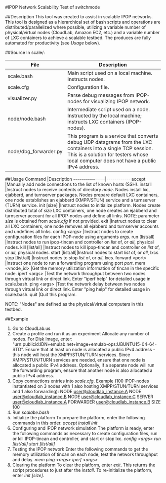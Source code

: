 #IPOP Network Scalability Test of switchmode

##Description
This tool was created to assist in scalable IPOP networks. This tool is designed as a hierarchical set of bash scripts and operations are distributed/parallelized where possible, utilizing a variable number of physical/virtual nodes (CloudLab, Amazon EC2, etc.) and a variable number of LXC containers to achieve a scalable testbed. The produces are fully automated for productivity (see _Usage_ below).

##Source
In scale/:

File |Description
-----|-----------
scale.bash               |Main script used on a local machine. Instructs nodes.
scale.cfg                |Configuration file.
visualizer.py            |Parse debug messages from IPOP-nodes for visualizing IPOP network.
node/node.bash           |Intermediate script used on a node. Instructed by the local machine; instructs LXC containers (IPOP-nodes).
node/dbg_forwarder.py    |This program is a service that converts debug UDP datagrams from the LXC containers into a single TCP session. This is a solution for testers whose local computer does not have a public IPv4 address.

##Usage
Command         |Description
----------------|------------
accept          |Manually add node connections to the list of known hosts (SSH).
install         |Instruct nodes to receive contents of directory _node_. Nodes install lxc, ejabberd, and turnserver packages. Nodes prepare default LXC containers, one node establishes an ejabberd (XMPP/STUN) service and a turnserver (TURN) service.
init [size\]    |Instruct nodes to initialize platform. Nodes create distributed total of _size_ LXC containers, one node creates an ejabberd and turnserver account for all IPOP-nodes and define all links. NOTE: parameter _size_ is obtained from _scale.cfg_ if not provided.
exit            |Instruct nodes to clear all LXC containers, one node removes all ejabberd and turnserver accounts and undefines all links.
config <args\>  |Instruct nodes to create configuration files for each IPOP-node using arguments _args_.
run [list/all]  |Instruct nodes to run ipop-tincan and controller on _list_ of, or _all_, physical nodes.
kill [list/all] |Instruct nodes to kill ipop-tincan and controller on _list_ of, or _all_, physical nodes.
start [list/all]|Instruct nodes to start _list_ of, or _all_, lxcs.
stop [list/all] |Instruct nodes to stop _list_ of, or _all_, lxcs.
forward <port\> |Instruct one node to run a forwarding program using port _port_.
mem <vnode_id>  |Get the memory utilization information of tincan in the specific node.
iperf <args\>   |Test the network throughput between two nodes through virtual link or direct link. Enter "iperf help" for detailed usage in scale.bash.
ping <args\>    |Test the network delay between two nodes through virtual link or direct link. Enter "ping help" for detailed usage in scale.bash.
quit            |Quit this program.

NOTE: "Nodes" are defined as the physical/virtual computers in this testbed.

##Example
1. Go to CloudLab.us
2. Create a profile and run it as an experiment
Allocate any number of nodes.
For Disk Image, enter: "urn:publicid:IDN+emulab.net+image+emulab-ops:UBUNTU15-04-64-STD".
Ensure that at least on node is allocated a public IPv4 address - this node will host the XMPP/STUN/TURN services.
Since XMPP/STUN/TURN services are needed, ensure that one node is allocated a public IPv4 address.
Optionally, if a separate node will run the forwarding program, ensure that another node is also allocated a public IPv4 address.
3. Copy connections entries into _scale.cfg_. Example (100 IPOP-nodes instantiated on 3 nodes with 1 also hosting XMPP/STUN/TURN services and 1 also forwarding):
NODE user@cloudlab_instance.A
NODE user@cloudlab_instance.B
NODE user@cloudlab_instance.C
SERVER user@cloudlab_instance.A
FORWARDER user@cloudlab_instance.B
SIZE 100
4. Run _scalabe.bash_
5. Initialize the platform
To prepare the platform, enter the following commands in this order.
_accept_
_install_
_init_
6. Configuring and IPOP network simulation
The platform is ready, enter the following commands as necessary to create configuration files, run or kill IPOP-tincan and controller, and start or stop lxc.
_config <args\>_
_run [list/all]_
_start [list/all]_
7. Testing the IPOP network
Enter the following commands to get the memory utilization of tincan on each node, test the network throughput and delay.
_mem <physical node_id>_
_ping <args\>_
_iperf <args\>_
8. Clearing the platform
To clear the platform, enter _exit_. This returns the script procedures to just after the _install_. To re-initialize the platform, enter _init [size\]_.
